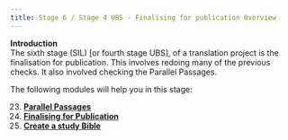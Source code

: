 ```yaml
---
title: Stage 6 / Stage 4 UBS - Finalising for publication Overview
---
```

**Introduction**  
The sixth stage (SIL) [or fourth stage UBS], of a translation project is the finalisation for publication. This involves redoing many of the previous checks.
It also involved checking the Parallel Passages.

The following modules will help you in this stage:

23. [**Parallel Passages**](./23.PP.md)
24. [**Finalising for Publication**](./24.FFP.md)
25. [**Create a study Bible**](./25.StudyBibles.md)
